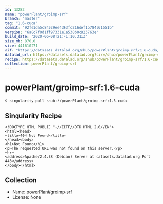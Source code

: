```yaml
---
id: 13282
name: "powerPlant/groimp-srf"
branch: "master"
tag: "1.6-cuda"
commit: "92fe1da5c84029ee4363fc216def1b784561551b"
version: "6a8c7f0d1ff97331e1a538b0c823763e"
build_date: "2020-06-08T21:41:10.311Z"
size_mb: 870.0
size: 441610271
sif: "https://datasets.datalad.org/shub/powerPlant/groimp-srf/1.6-cuda/2020-06-08-92fe1da5-6a8c7f0d/6a8c7f0d1ff97331e1a538b0c823763e.sif"
datalad_url: https://datasets.datalad.org?dir=/shub/powerPlant/groimp-srf/1.6-cuda/2020-06-08-92fe1da5-6a8c7f0d/
recipe: https://datasets.datalad.org/shub/powerPlant/groimp-srf/1.6-cuda/2020-06-08-92fe1da5-6a8c7f0d/Singularity
collection: powerPlant/groimp-srf
---
```


# powerPlant/groimp-srf:1.6-cuda

```bash
$ singularity pull shub://powerPlant/groimp-srf:1.6-cuda
```

## Singularity Recipe

```singularity
<!DOCTYPE HTML PUBLIC "-//IETF//DTD HTML 2.0//EN">
<html><head>
<title>404 Not Found</title>
</head><body>
<h1>Not Found</h1>
<p>The requested URL was not found on this server.</p>
<hr>
<address>Apache/2.4.38 (Debian) Server at datasets.datalad.org Port 443</address>
</body></html>
```

## Collection

 - Name: [powerPlant/groimp-srf](https://github.com/powerPlant/groimp-srf)
 - License: None

